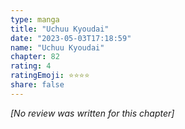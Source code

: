 ```yaml
---
type: manga
title: "Uchuu Kyoudai"
date: "2023-05-03T17:18:59"
name: "Uchuu Kyoudai"
chapter: 82
rating: 4
ratingEmoji: ⭐️⭐️⭐️⭐️
share: false
---
```


_[No review was written for this chapter]_

